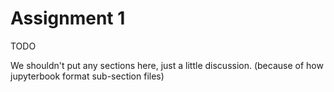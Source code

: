 # Assignment 1

TODO

We shouldn't put any sections here, just a little discussion. (because of how jupyterbook format sub-section files)